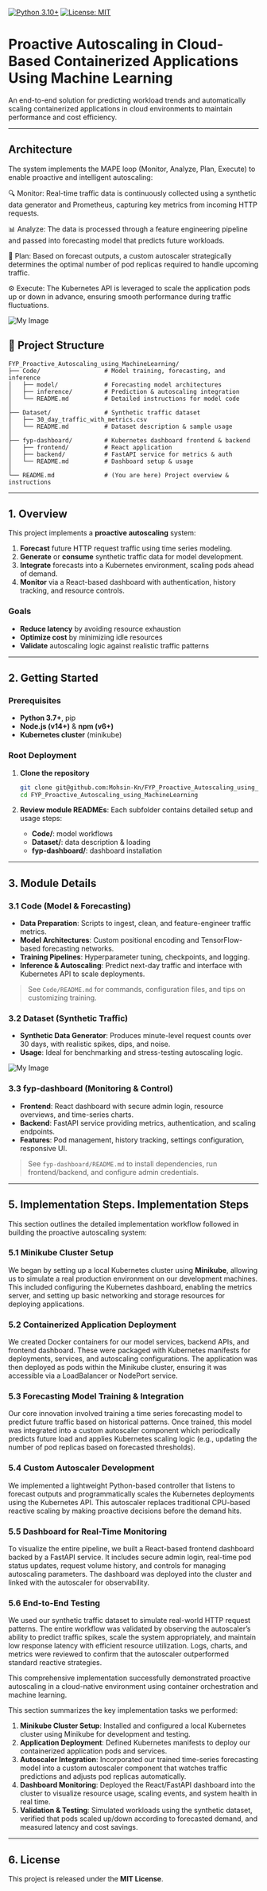[![Python 3.10+](https://img.shields.io/badge/python-3.10%2B-blue)](https://www.python.org/)
[![License: MIT](https://img.shields.io/badge/License-MIT-yellow.svg)](https://opensource.org/licenses/MIT)

# Proactive Autoscaling in Cloud-Based Containerized Applications Using Machine Learning

An end-to-end solution for predicting workload trends
and automatically scaling containerized applications
in cloud environments to maintain performance and cost efficiency.

---



## Architecture



The system implements the MAPE loop (Monitor, Analyze, Plan, Execute) to enable proactive and intelligent autoscaling:

🔍 Monitor: Real-time traffic data is continuously collected using a synthetic data generator and Prometheus, capturing key metrics from incoming HTTP requests.

📊 Analyze: The data is processed through a feature engineering pipeline and passed into  forecasting model that predicts future workloads.

🧠 Plan: Based on forecast outputs, a custom autoscaler strategically determines the optimal number of pod replicas required to handle upcoming traffic.

⚙️ Execute: The Kubernetes API is leveraged to scale the application pods up or down in advance, ensuring smooth performance during traffic fluctuations.

![My Image](images/architecture.png)


## 📂 Project Structure

```
FYP_Proactive_Autoscaling_using_MachineLearning/
├── Code/                  # Model training, forecasting, and inference
│   ├── model/             # Forecasting model architectures
│   ├── inference/         # Prediction & autoscaling integration
│   └── README.md          # Detailed instructions for model code
│
├── Dataset/               # Synthetic traffic dataset
│   ├── 30_day_traffic_with_metrics.csv
│   └── README.md          # Dataset description & sample usage
│
├── fyp-dashboard/         # Kubernetes dashboard frontend & backend
│   ├── frontend/          # React application
│   ├── backend/           # FastAPI service for metrics & auth
│   └── README.md          # Dashboard setup & usage
│
└── README.md              # (You are here) Project overview & instructions
```

---

## 1. Overview

This project implements a **proactive autoscaling** system:

1. **Forecast** future HTTP request traffic using time series modeling.
2. **Generate** or **consume** synthetic traffic data for model development.
3. **Integrate** forecasts into a Kubernetes environment, scaling pods ahead of demand.
4. **Monitor** via a React-based dashboard with authentication, history tracking, and resource controls.

### Goals

* **Reduce latency** by avoiding resource exhaustion
* **Optimize cost** by minimizing idle resources
* **Validate** autoscaling logic against realistic traffic patterns

---

## 2. Getting Started

### Prerequisites

* **Python 3.7+**, pip
* **Node.js (v14+)** & **npm (v6+)**
* **Kubernetes cluster** (minikube)

### Root Deployment

1. **Clone the repository**

   ```bash
   git clone git@github.com:Mohsin-Kn/FYP_Proactive_Autoscaling_using_MachineLearning.git
   cd FYP_Proactive_Autoscaling_using_MachineLearning
   ```

2. **Review module READMEs**: Each subfolder contains detailed setup and usage steps:

   * **Code/**: model workflows
   * **Dataset/**: data description & loading
   * **fyp-dashboard/**: dashboard installation

---

## 3. Module Details

### 3.1 Code (Model & Forecasting)

* **Data Preparation**: Scripts to ingest, clean, and feature-engineer traffic metrics.
* **Model Architectures**: Custom positional encoding and TensorFlow-based forecasting networks.
* **Training Pipelines**: Hyperparameter tuning, checkpoints, and logging.
* **Inference & Autoscaling**: Predict next-day traffic and interface with Kubernetes API to scale deployments.

> See `Code/README.md` for commands, configuration files, and tips on customizing training.

### 3.2 Dataset (Synthetic Traffic)

* **Synthetic Data Generator**: Produces minute-level request counts over 30 days, with realistic spikes, dips, and noise.
* **Usage**: Ideal for benchmarking and stress-testing autoscaling logic.

![My Image](images/dataset.png)

### 3.3 fyp-dashboard (Monitoring & Control)

* **Frontend**: React dashboard with secure admin login, resource overviews, and time-series charts.
* **Backend**: FastAPI service providing metrics, authentication, and scaling endpoints.
* **Features**: Pod management, history tracking, settings configuration, responsive UI.

> See `fyp-dashboard/README.md` to install dependencies, run frontend/backend, and configure admin credentials.

---

## 5. Implementation Steps. Implementation Steps

This section outlines the detailed implementation workflow followed in building the proactive autoscaling system:

### 5.1 Minikube Cluster Setup

We began by setting up a local Kubernetes cluster using **Minikube**, allowing us to simulate a real production environment on our development machines. This included configuring the Kubernetes dashboard, enabling the metrics server, and setting up basic networking and storage resources for deploying applications.

### 5.2 Containerized Application Deployment

We created Docker containers for our model services, backend APIs, and frontend dashboard. These were packaged with Kubernetes manifests for deployments, services, and autoscaling configurations. The application was then deployed as pods within the Minikube cluster, ensuring it was accessible via a LoadBalancer or NodePort service.

### 5.3 Forecasting Model Training & Integration

Our core innovation involved training a time series forecasting model to predict future traffic based on historical patterns. Once trained, this model was integrated into a custom autoscaler component which periodically predicts future load and applies Kubernetes scaling logic (e.g., updating the number of pod replicas based on forecasted thresholds).

### 5.4 Custom Autoscaler Development

We implemented a lightweight Python-based controller that listens to forecast outputs and programmatically scales the Kubernetes deployments using the Kubernetes API. This autoscaler replaces traditional CPU-based reactive scaling by making proactive decisions before the demand hits.

### 5.5 Dashboard for Real-Time Monitoring

To visualize the entire pipeline, we built a React-based frontend dashboard backed by a FastAPI service. It includes secure admin login, real-time pod status updates, request volume history, and controls for managing autoscaling parameters. The dashboard was deployed into the cluster and linked with the autoscaler for observability.

### 5.6 End-to-End Testing

We used our synthetic traffic dataset to simulate real-world HTTP request patterns. The entire workflow was validated by observing the autoscaler’s ability to predict traffic spikes, scale the system appropriately, and maintain low response latency with efficient resource utilization. Logs, charts, and metrics were reviewed to confirm that the autoscaler outperformed standard reactive strategies.

This comprehensive implementation successfully demonstrated proactive autoscaling in a cloud-native environment using container orchestration and machine learning.

This section summarizes the key implementation tasks we performed:

1. **Minikube Cluster Setup**: Installed and configured a local Kubernetes cluster using Minikube for development and testing.
2. **Application Deployment**: Defined Kubernetes manifests to deploy our containerized application pods and services.
3. **Autoscaler Integration**: Incorporated our trained time-series forecasting model into a custom autoscaler component that watches traffic predictions and adjusts pod replicas automatically.
4. **Dashboard Monitoring**: Deployed the React/FastAPI dashboard into the cluster to visualize resource usage, scaling events, and system health in real time.
5. **Validation & Testing**: Simulated workloads using the synthetic dataset, verified that pods scaled up/down according to forecasted demand, and measured latency and cost savings.

---

## 6. License

This project is released under the **MIT License**.
